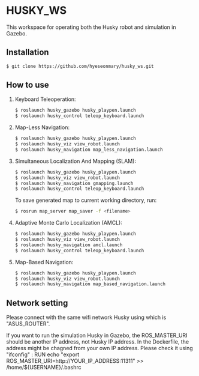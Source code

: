 # HUSKY_WS 

This workspace for operating both the Husky robot and simulation in Gazebo.

## Installation

```bash
$ git clone https://github.com/hyeseonmary/husky_ws.git
```

## How to use

1. Keyboard Teleoperation:
    ```bash
    $ roslaunch husky_gazebo husky_playpen.launch
    $ roslaunch husky_control teleop_keyboard.launch
    ```

2. Map-Less Navigation:
    ```bash
    $ roslaunch husky_gazebo husky_playpen.launch
    $ roslaunch husky_viz view_robot.launch
    $ roslaunch husky_navigation map_less_navigation.launch
    ```

3. Simultaneous Localization And Mapping (SLAM):
    ```bash
    $ roslaunch husky_gazebo husky_playpen.launch
    $ roslaunch husky_viz view_robot.launch
    $ roslaunch husky_navigation gmapping.launch
    $ roslaunch husky_control teleop_keyboard.launch
    ```
    To save generated map to current working directory, run:
    ```bash
    $ rosrun map_server map_saver -f <filename>
    ```

4. Adaptive Monte Carlo Localization (AMCL):
    ```bash
    $ roslaunch husky_gazebo husky_playpen.launch
    $ roslaunch husky_viz view_robot.launch
    $ roslaunch husky_navigation amcl.launch
    $ roslaunch husky_control teleop_keyboard.launch
    ```

5. Map-Based Navigation:
    ```bash
    $ roslaunch husky_gazebo husky_playpen.launch
    $ roslaunch husky_viz view_robot.launch
    $ roslaunch husky_navigation map_based_navigation.launch
    ```

## Network setting

Please connect with the same wifi network Husky using which is "ASUS_ROUTER".

If you want to run the simulation Husky in Gazebo, the ROS_MASTER_URI should be another IP address, not Husky IP address.
In the Dockerfile, the address might be chagned from your own IP address. Please check it using "ifconfig"
:
RUN echo "export ROS_MASTER_URI=http://YOUR_IP_ADDRESS:11311" >> /home/${USERNAME}/.bashrc

